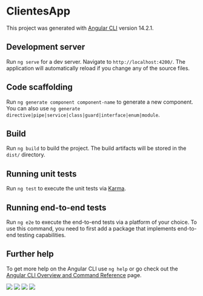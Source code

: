# ClientesApp

This project was generated with [Angular CLI](https://github.com/angular/angular-cli) version 14.2.1.

## Development server

Run `ng serve` for a dev server. Navigate to `http://localhost:4200/`. The application will automatically reload if you change any of the source files.

## Code scaffolding

Run `ng generate component component-name` to generate a new component. You can also use `ng generate directive|pipe|service|class|guard|interface|enum|module`.

## Build

Run `ng build` to build the project. The build artifacts will be stored in the `dist/` directory.

## Running unit tests

Run `ng test` to execute the unit tests via [Karma](https://karma-runner.github.io).

## Running end-to-end tests

Run `ng e2e` to execute the end-to-end tests via a platform of your choice. To use this command, you need to first add a package that implements end-to-end testing capabilities.

## Further help

To get more help on the Angular CLI use `ng help` or go check out the [Angular CLI Overview and Command Reference](https://angular.io/cli) page.

<img src="https://raw.githubusercontent.com/FDXDesarrollos/empleos/main/img/clientesapp1.png" />
<img src="https://raw.githubusercontent.com/FDXDesarrollos/empleos/main/img/clientesapp2.png" />
<img src="https://raw.githubusercontent.com/FDXDesarrollos/empleos/main/img/clientesapp3.png" />
<img src="https://raw.githubusercontent.com/FDXDesarrollos/empleos/main/img/clientesapp4.png" />
